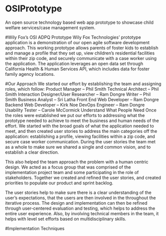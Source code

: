 # OSIPrototype
An open source technology based web app prototype to showcase child welfare services/case management system.

#Wily Fox’s OSI ADPQ Prototype 
Wily Fox Technologies’ prototype application is a demonstration of our open agile software development approach.  This working prototype allows parents of foster kids to establish and manage a profile that they set up, view children’s residential facilities within their zip code, and securely communicate with a case worker using the application.  The application leverages an open data set through California Health & Human Services API, which includes data for foster family agency locations.  

#Our Approach
We started our effort by establishing the team and assigning roles, which follow:
Product Manager – Phil Smith 
Technical Architect – Phil Smith
Interaction Designer/User Researcher – Ram Dongre
Writer – Phil Smith
Business Analyst – Sri Latha 
Front End Web Developer – Ram Dongre
Backend Web Developer – Kirk Noe
DevOps Engineer – Ram Dongre
Usability Tester – Carole McCormick 
Understand What People Need
Once the roles were established we put our efforts to addressing what the prototype needed to achieve to meet the business and human needs of the effort.  We started with the broad goals of what the application needed to meet, and then created user stories to address the main categories off the application: establishing a profile, viewing facilities within a zip code, and secure case worker communication.  During the user stories the team met as a whole to make sure we shared a single and common vision, and to establish a clear direction.  

This also helped the team approach the problem with a human centric design.  We acted as a focus group that was comprised of the implementation project team and some participating in the role of stakeholders.  Together we created and refined the user stories, and created priorities to populate our product and sprint backlog.  

The user stories help to make sure there is a clear understanding of the user’s expectations, that the users are then involved in the throughout the iterative process.  The design and implementation can then be refined through user-centered evaluation and testing, which helps to address the entire user experience.  Also, by involving technical members in the team, it helps with level set efforts based on multidisciplinary skills.   

#Implementation Techniques


